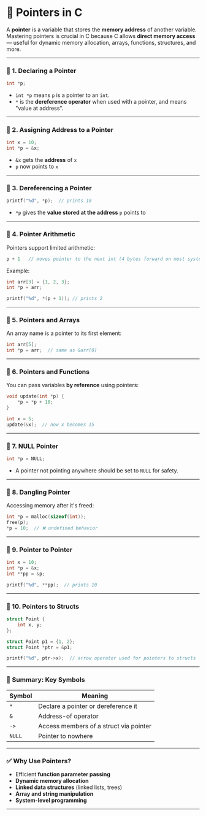 # 🔹 Pointers in C

A **pointer** is a variable that stores the **memory address** of another variable. Mastering pointers is crucial in C because C allows **direct memory access** — useful for dynamic memory allocation, arrays, functions, structures, and more.

---

### 🔸 1. **Declaring a Pointer**

```c
int *p;
```

* `int *p` means `p` is a pointer to an `int`.
* `*` is the **dereference operator** when used with a pointer, and means "value at address".

---

### 🔸 2. **Assigning Address to a Pointer**

```c
int x = 10;
int *p = &x;
```

* `&x` gets the **address** of `x`
* `p` now points to `x`

---

### 🔸 3. **Dereferencing a Pointer**

```c
printf("%d", *p);  // prints 10
```

* `*p` gives the **value stored at the address** `p` points to

---

### 🔸 4. **Pointer Arithmetic**

Pointers support limited arithmetic:

```c
p + 1   // moves pointer to the next int (4 bytes forward on most systems)
```

Example:

```c
int arr[3] = {1, 2, 3};
int *p = arr;

printf("%d", *(p + 1)); // prints 2
```

---

### 🔸 5. **Pointers and Arrays**

An array name is a pointer to its first element:

```c
int arr[5];
int *p = arr;  // same as &arr[0]
```

---

### 🔸 6. **Pointers and Functions**

You can pass variables **by reference** using pointers:

```c
void update(int *p) {
    *p = *p + 10;
}
```

```c
int x = 5;
update(&x);  // now x becomes 15
```

---

### 🔸 7. **NULL Pointer**

```c
int *p = NULL;
```

* A pointer not pointing anywhere should be set to `NULL` for safety.

---

### 🔸 8. **Dangling Pointer**

Accessing memory after it's freed:

```c
int *p = malloc(sizeof(int));
free(p);
*p = 10;  // ❌ undefined behavior
```

---

### 🔸 9. **Pointer to Pointer**

```c
int x = 10;
int *p = &x;
int **pp = &p;

printf("%d", **pp);  // prints 10
```

---

### 🔸 10. **Pointers to Structs**

```c
struct Point {
    int x, y;
};

struct Point p1 = {1, 2};
struct Point *ptr = &p1;

printf("%d", ptr->x);  // arrow operator used for pointers to structs
```

---

### 🧠 Summary: Key Symbols

| Symbol | Meaning                                |
| ------ | -------------------------------------- |
| `*`    | Declare a pointer or dereference it    |
| `&`    | Address-of operator                    |
| `->`   | Access members of a struct via pointer |
| `NULL` | Pointer to nowhere                     |

---

### ✅ Why Use Pointers?

* Efficient **function parameter passing**
* **Dynamic memory allocation**
* **Linked data structures** (linked lists, trees)
* **Array and string manipulation**
* **System-level programming**

---
